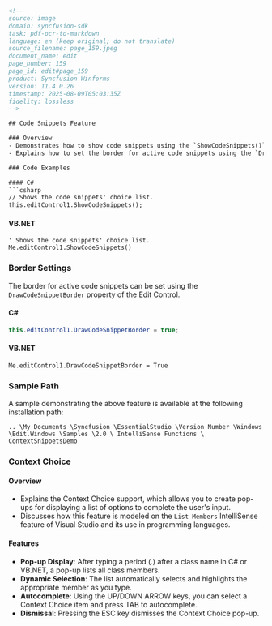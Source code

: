```html
<!-- 
source: image
domain: syncfusion-sdk
task: pdf-ocr-to-markdown
language: en (keep original; do not translate)
source_filename: page_159.jpeg
document_name: edit
page_number: 159
page_id: edit#page_159
product: Syncfusion Winforms
version: 11.4.0.26
timestamp: 2025-08-09T05:03:35Z
fidelity: lossless
-->

## Code Snippets Feature

### Overview
- Demonstrates how to show code snippets using the `ShowCodeSnippets()` method in both C# and VB.NET.
- Explains how to set the border for active code snippets using the `DrawCodeSnippetBorder` property.

### Code Examples

#### C#
```csharp
// Shows the code snippets' choice list.
this.editControl1.ShowCodeSnippets();
```

#### VB.NET
```vbnet
' Shows the code snippets' choice list.
Me.editControl1.ShowCodeSnippets()
```

### Border Settings

The border for active code snippets can be set using the `DrawCodeSnippetBorder` property of the Edit Control.

#### C#
```csharp
this.editControl1.DrawCodeSnippetBorder = true;
```

#### VB.NET
```vbnet
Me.editControl1.DrawCodeSnippetBorder = True
```

### Sample Path
A sample demonstrating the above feature is available at the following installation path:

```
.. \My Documents \Syncfusion \EssentialStudio \Version Number \Windows \Edit.Windows \Samples \2.0 \ IntelliSense Functions \ ContextSnippetsDemo
```

### Context Choice

#### Overview
- Explains the Context Choice support, which allows you to create pop-ups for displaying a list of options to complete the user's input.
- Discusses how this feature is modeled on the `List Members` IntelliSense feature of Visual Studio and its use in programming languages.

#### Features
- **Pop-up Display**: After typing a period (.) after a class name in C# or VB.NET, a pop-up lists all class members.
- **Dynamic Selection**: The list automatically selects and highlights the appropriate member as you type.
- **Autocomplete**: Using the UP/DOWN ARROW keys, you can select a Context Choice item and press TAB to autocomplete.
- **Dismissal**: Pressing the ESC key dismisses the Context Choice pop-up.

<!-- tags: [Syncfusion Winforms, ContextChoice, IntelliSense, BorderSettings, CodeSnippets, ContextChoiceFeature, EditControl] keywords: [Context Choice, List Members, IntelliSense, Class Members, AutoComplete, Pop-up, ESC] -->
```
